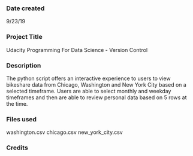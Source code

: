 ### Date created
9/23/19

### Project Title
Udacity Programming For Data Science - Version Control

### Description
The python script offers an interactive experience to users to view bikeshare data from Chicago,
Washington and New York City based on a selected timeframe.  Users are able to select monthly and 
weekday timeframes and then are able to review personal data based on 5 rows at the time.

### Files used
washington.csv
chicago.csv
new_york_city.csv

### Credits


